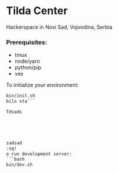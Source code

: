 # Tilda Center
Hackerspace in Novi Sad, Vojvodina, Serbia

### Prerequisites:
* tmux
* node/yarn
* python/pip
* vex

To initialize your environment:
```bash
bin/init.sh
bilo sta```

Tdsads





sadsad
:sq!
o run development server:
```bash
bin/dev.sh
```

